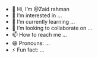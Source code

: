 - 👋 Hi, I’m @Zaid rahman
- 👀 I’m interested in ...
- 🌱 I’m currently learning ...
- 💞️ I’m looking to collaborate on ...
- 📫 How to reach me ...
- 😄 Pronouns: ...
- ⚡ Fun fact: ...

<!---
Zaidrah/Zaidrah is a ✨ special ✨ repository because its `README.md` (this file) appears on your GitHub profile.
You can click the Preview link to take a look at your changes.
--->
